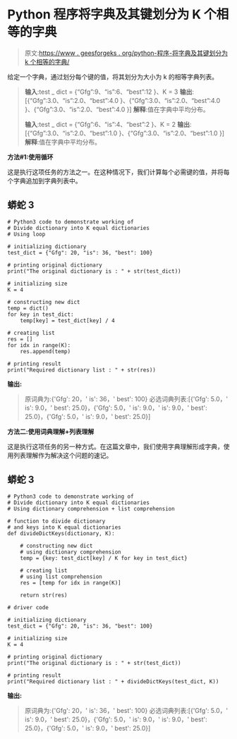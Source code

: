 # Python 程序将字典及其键划分为 K 个相等的字典

> 原文:[https://www . geesforgeks . org/python-程序-将字典及其键划分为 k 个相等的字典/](https://www.geeksforgeeks.org/python-program-to-divide-dictionary-and-its-keys-into-k-equal-dictionaries/)

给定一个字典，通过划分每个键的值，将其划分为大小为 k 的相等字典列表。

> **输入**:test _ dict = {“Gfg”:9、“is”:6、“best”:12 }、K = 3
> **输出**:[{“Gfg”:3.0、“is”:2.0、“best”:4.0 }、{“Gfg”:3.0、“is”:2.0、“best”:4.0 }、{“Gfg”:3.0、“is”:2.0、“best”:4.0 }]
> **解释**:值在字典中平均分布。
> 
> **输入**:test _ dict = {“Gfg”:6、“is”:4、“best”:2 }、K = 2
> **输出**:[{“Gfg”:3.0、“is”:2.0、“best”:1.0 }、{“Gfg”:3.0、“is”:2.0、“best”:1.0 }]
> **解释**:值在字典中平均分布。

**方法#1:使用循环**

这是执行这项任务的方法之一。在这种情况下，我们计算每个必需键的值，并将每个字典追加到字典列表中。

## 蟒蛇 3

```
# Python3 code to demonstrate working of
# Divide dictionary into K equal dictionaries
# Using loop

# initializing dictionary
test_dict = {"Gfg": 20, "is": 36, "best": 100}

# printing original dictionary
print("The original dictionary is : " + str(test_dict))

# initializing size
K = 4

# constructing new dict
temp = dict()
for key in test_dict:
    temp[key] = test_dict[key] / 4

# creating list
res = []
for idx in range(K):
    res.append(temp)

# printing result
print("Required dictionary list : " + str(res))
```

**输出:**

> 原词典为:{'Gfg': 20，' is': 36，' best': 100}
> 必选词典列表:[{'Gfg': 5.0，' is': 9.0，' best': 25.0}，{'Gfg': 5.0，' is': 9.0，' is': 9.0，' best': 25.0}，{'Gfg': 5.0，' is': 9.0，' best': 25.0}]

**方法二:使用词典理解+列表理解**

这是执行这项任务的另一种方式。在这篇文章中，我们使用字典理解形成字典，使用列表理解作为解决这个问题的速记。

## 蟒蛇 3

```
# Python3 code to demonstrate working of
# Divide dictionary into K equal dictionaries
# Using dictionary comprehension + list comprehension

# function to divide dictionary
# and keys into K equal dictionaries
def divideDictKeys(dictionary, K):

    # constructing new dict
    # using dictionary comprehension
    temp = {key: test_dict[key] / K for key in test_dict}

    # creating list
    # using list comprehension
    res = [temp for idx in range(K)]

    return str(res)

# driver code

# initializing dictionary
test_dict = {"Gfg": 20, "is": 36, "best": 100}

# initializing size
K = 4

# printing original dictionary
print("The original dictionary is : " + str(test_dict))

# printing result
print("Required dictionary list : " + divideDictKeys(test_dict, K))
```

**输出:**

> 原词典为:{'Gfg': 20，' is': 36，' best': 100}
> 必选词典列表:[{'Gfg': 5.0，' is': 9.0，' best': 25.0}，{'Gfg': 5.0，' is': 9.0，' is': 9.0，' best': 25.0}，{'Gfg': 5.0，' is': 9.0，' best': 25.0}]